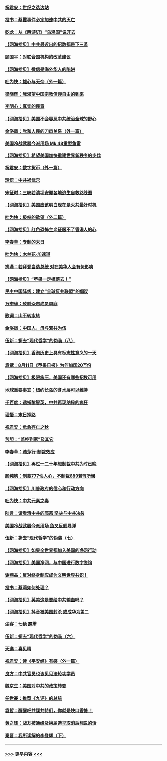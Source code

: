 #### [祝君安：世纪之选边站](../pages/nsc993/n12342382.md?t=08200302) 
#### [投书：蔡霞事件必定加速中共的灭亡](../pages/nsc993/n12341881.md?t=08200302) 
#### [乾龙：从《西游记》“乌鸡国”说开去](../pages/nsc993/n12341690.md?t=08200302) 
#### [【网海拾贝】中共最近出的招数都是下三滥](../pages/nsc993/n12341593.md?t=08200302) 
#### [顾国平：对联合国机构的改革建议](../pages/nsc993/n12339928.md?t=08200302) 
#### [【网海拾贝】微信是海外华人的陷阱](../pages/nsc993/n12338868.md?t=08200302) 
#### [吐为快：雄心与无奈（外一篇）](../pages/nsc993/n12338132.md?t=08200302) 
#### [梁晓辉：我渴望中国宗教信仰自由的到来](../pages/nsc993/n12336657.md?t=08200302) 
#### [李明心：真实的民意](../pages/nsc993/n12336089.md?t=08200302) 
#### [【网海拾贝】美国不会容忍中共统治全球的野心](../pages/nsc993/n12336063.md?t=08200302) 
#### [金浴凤：党和人民的刀肉关系（外一篇）](../pages/nsc993/n12335834.md?t=08200302) 
#### [美国冷战武器今派用场 Mk 48重型鱼雷](../pages/nsc993/n12335354.md?t=08200302) 
#### [【网海拾贝】希望美国加快重建世界新秩序的步伐](../pages/nsc993/n12334224.md?t=08200302) 
#### [祝君安：数字货币（外一篇）](../pages/nsc993/n12334186.md?t=08200302) 
#### [理悟：中共祸武穴](../pages/nsc993/n12333962.md?t=08200302) 
#### [宋征时：三峡若溃坝安徽各地逃生自救路线图](../pages/nsc993/n12332450.md?t=08200302) 
#### [【网海拾贝】美国应该明白现在是灭共最好时机](../pages/nsc993/n12332313.md?t=08200302) 
#### [吐为快：极权的欲望（外二篇）](../pages/nsc993/n12332089.md?t=08200302) 
#### [【网海拾贝】红色恐怖主义征服不了香港人的心](../pages/nsc993/n12329296.md?t=08200302) 
#### [李春草：专制的末日](../pages/nsc993/n12329079.md?t=08200302) 
#### [吐为快：木兰花‧加速道](../pages/nsc993/n12327366.md?t=08200302) 
#### [拂潇：若拜登当选总统 对在美华人会有何影响](../pages/nsc993/n12295996.md?t=08200302) 
#### [【网海拾贝】“苹果一定撑落去！”](../pages/nsc993/n12326784.md?t=08200302) 
#### [民主中国阵线：建立“全球反共联盟”的倡议](../pages/nsc993/n12324177.md?t=08200302) 
#### [万李缘：致前众志成员周庭](../pages/nsc993/n12324635.md?t=08200302) 
#### [歌词：山不转水转](../pages/nsc993/n12324599.md?t=08200302) 
#### [金浴凤：中国人，毋与邪共为伍](../pages/nsc993/n12324257.md?t=08200302) 
#### [伍新：撕去“现代哲学”的伪装（八）](../pages/nsc993/n12324188.md?t=08200302) 
#### [【网海拾贝】香港历史上具有标志性意义的一天](../pages/nsc993/n12324021.md?t=08200302) 
#### [袁斌：8月11日《苹果日报》为何加印20万份](../pages/nsc993/n12323955.md?t=08200302) 
#### [【网海拾贝】极限施压，美国还有哪些招数可用](../pages/nsc993/n12322512.md?t=08200302) 
#### [地球重要事宜：纽约长岛的含水层可以维持](../pages/nsc993/n12321844.md?t=08200302) 
#### [千百度：逮捕黎智英，中共再现纳粹的疯狂](../pages/nsc993/n12321777.md?t=08200302) 
#### [理悟：末日择路](../pages/nsc993/n12320812.md?t=08200302) 
#### [祝君安：危急存亡之秋](../pages/nsc993/n12320795.md?t=08200302) 
#### [苦胆：“监控到家”及其它](../pages/nsc993/n12320751.md?t=08200302) 
#### [李春草：踏莎行·制裁效应](../pages/nsc993/n12318290.md?t=08200302) 
#### [【网海拾贝】再过一二十年想制裁中共为时已晚](../pages/nsc993/n12318195.md?t=08200302) 
#### [颜纯钩：制裁777快人心，不制裁689若有所憾](../pages/nsc993/n12316912.md?t=08200302) 
#### [【网海拾贝】川普政府的信心和行动方向](../pages/nsc993/n12316673.md?t=08200302) 
#### [吐为快：中共元素之毒](../pages/nsc993/n12316547.md?t=08200302) 
#### [陆言：请看清中共的邪恶 坚决与中共决裂](../pages/nsc993/n12315784.md?t=08200302) 
#### [美国冷战武器今派用场 鱼叉反舰导弹](../pages/nsc993/n12316258.md?t=08200302) 
#### [伍新：撕去“现代哲学”的伪装（七）](../pages/nsc993/n12315846.md?t=08200302) 
#### [【网海拾贝】如果全世界都加入美国的净网行动](../pages/nsc993/n12315588.md?t=08200302) 
#### [【网海拾贝】美国净网，与中国进行数字脱钩](../pages/nsc993/n12312813.md?t=08200302) 
#### [谢燕益：反对终身制应成为文明世界共识！](../pages/nsc993/n12310465.md?t=08200302) 
#### [投书：蔡莉如何处理？](../pages/nsc993/n12310224.md?t=08200302) 
#### [【网海拾贝】英美这是要给中共输血吗？](../pages/nsc993/n12307646.md?t=08200302) 
#### [【网海拾贝】抖音被美国封杀 或成华为第二](../pages/nsc993/n12305277.md?t=08200302) 
#### [尘客：七绝 霹雳](../pages/nsc993/n12304053.md?t=08200302) 
#### [伍新：撕去“现代哲学”的伪装（六）](../pages/nsc993/n12303243.md?t=08200302) 
#### [天逸：喜见晴](../pages/nsc993/n12303226.md?t=08200302) 
#### [祝君安：读《平安经》有感（外一篇）](../pages/nsc993/n12303170.md?t=08200302) 
#### [良方：中共官员也该见见法轮功学员](../pages/nsc993/n12302985.md?t=08200302) 
#### [魏京生：美国对中共的政策转变](../pages/nsc993/n12302929.md?t=08200302) 
#### [任世豪：推荐《九评》的总统](../pages/nsc993/n12302838.md?t=08200302) 
#### [袁哲：醒醒吧共谍共特们，你就是块口香糖 ！](../pages/nsc993/n12302678.md?t=08200302) 
#### [黄之锋：战友被通缉及换届选举取消后想说的话](../pages/nsc993/n12302681.md?t=08200302) 
#### [秦晋：我所读解的李登辉（下）](../pages/nsc993/n12302171.md?t=08200302) 

----
#### [ >>> 更早内容 <<< ](../indexes/nsc993-earlier.md)
